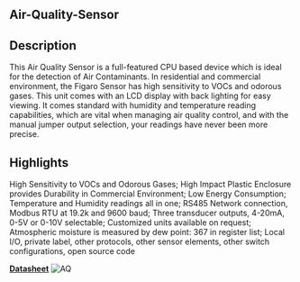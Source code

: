 ## Air-Quality-Sensor
## Description
This Air Quality Sensor is a full-featured CPU based device which is ideal for the detection of Air Contaminants. In residential and commercial environment, the Figaro Sensor has high sensitivity to VOCs and odorous gases. This unit comes with an LCD display with back lighting for easy viewing. It comes standard with humidity and temperature reading capabilities, which are vital when managing air quality control, and with the manual jumper output selection, your readings have never been more precise.

## Highlights
High Sensitivity to VOCs and Odorous Gases; High Impact Plastic Enclosure provides Durability in Commercial Environment; Low Energy Consumption; Temperature and Humidity readings all in one; RS485 Network connection, Modbus RTU at 19.2k and 9600 baud; Three transducer outputs, 4-20mA, 0-5V or 0-10V selectable; Customized units available on request; Atmospheric moisture is measured by dew point: 367 in register list; Local I/O, private label, other protocols, other sensor elements, other switch configurations, open source code

**[Datasheet](http://www.temcocontrols.com/ftp/pdf/AirQuality_Technical_rev3.pdf)**
![AQ](https://github.com/temcocontrols/Air-Quality-Sensor/blob/master/image/AQ.jpg)

